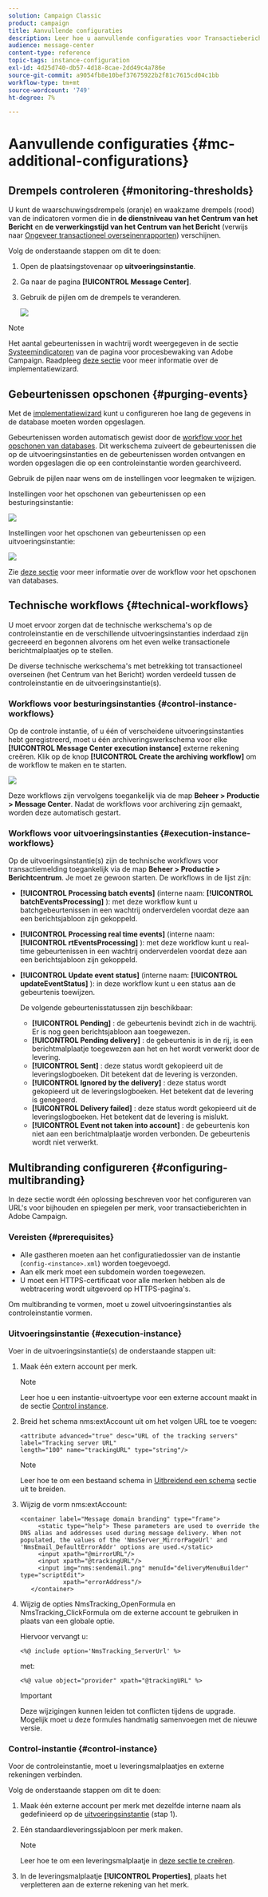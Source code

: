 ```yaml
---
solution: Campaign Classic
product: campaign
title: Aanvullende configuraties
description: Leer hoe u aanvullende configuraties voor Transactieberichten in Adobe Campaign Classic instelt.
audience: message-center
content-type: reference
topic-tags: instance-configuration
exl-id: 4d25d740-db57-4d18-8cae-2dd49c4a786e
source-git-commit: a9054fb8e10bef37675922b2f81c7615cd04c1bb
workflow-type: tm+mt
source-wordcount: '749'
ht-degree: 7%

---
```


# Aanvullende configuraties {#mc-additional-configurations}

## Drempels controleren {#monitoring-thresholds}

U kunt de waarschuwingsdrempels (oranje) en waakzame drempels (rood) van de indicatoren vormen die in **de dienstniveau van het Centrum van het Bericht** en **de verwerkingstijd van het Centrum van het Bericht** (verwijs naar [Ongeveer transactioneel overseinenrapporten](../../message-center/using/about-transactional-messaging-reports.md)) verschijnen.

Volg de onderstaande stappen om dit te doen:

1. Open de plaatsingstovenaar op **uitvoeringsinstantie**.

1. Ga naar de pagina **[!UICONTROL Message Center]**.

1. Gebruik de pijlen om de drempels te veranderen.

   ![](assets/messagecenter_monitor_events_001.png)

>[!NOTE]
>
>Het aantal gebeurtenissen in wachtrij wordt weergegeven in de sectie [Systeemindicatoren](../../production/using/monitoring-processes.md#system-indicators) van de pagina voor procesbewaking van Adobe Campaign. Raadpleeg [deze sectie](../../installation/using/deploying-an-instance.md#deployment-wizard) voor meer informatie over de implementatiewizard.

## Gebeurtenissen opschonen {#purging-events}

Met de [implementatiewizard](../../production/using/database-cleanup-workflow.md#deployment-wizard) kunt u configureren hoe lang de gegevens in de database moeten worden opgeslagen.

Gebeurtenissen worden automatisch gewist door de [workflow voor het opschonen van databases](../../production/using/database-cleanup-workflow.md). Dit werkschema zuiveert de gebeurtenissen die op de uitvoeringsinstanties en de gebeurtenissen worden ontvangen en worden opgeslagen die op een controleinstantie worden gearchiveerd.

Gebruik de pijlen naar wens om de instellingen voor leegmaken te wijzigen.

Instellingen voor het opschonen van gebeurtenissen op een besturingsinstantie:

![](assets/messagecenter_delete_events_001.png)

Instellingen voor het opschonen van gebeurtenissen op een uitvoeringsinstantie:

![](assets/messagecenter_delete_events_002.png)

Zie [deze sectie](../../production/using/database-cleanup-workflow.md) voor meer informatie over de workflow voor het opschonen van databases.


## Technische workflows {#technical-workflows}

U moet ervoor zorgen dat de technische werkschema&#39;s op de controleinstantie en de verschillende uitvoeringsinstanties inderdaad zijn gecreeerd en begonnen alvorens om het even welke transactionele berichtmalplaatjes op te stellen.

De diverse technische werkschema&#39;s met betrekking tot transactioneel overseinen (het Centrum van het Bericht) worden verdeeld tussen de controleinstantie en de uitvoeringsinstantie(s).

### Workflows voor besturingsinstanties {#control-instance-workflows}

Op de controle instantie, of u één of verscheidene uitvoeringsinstanties hebt geregistreerd, moet u één archiveringswerkschema voor elke **[!UICONTROL Message Center execution instance]** externe rekening creëren. Klik op de knop **[!UICONTROL Create the archiving workflow]** om de workflow te maken en te starten.

![](assets/messagecenter_archiving_002.png)

Deze workflows zijn vervolgens toegankelijk via de map **Beheer > Productie > Message Center**. Nadat de workflows voor archivering zijn gemaakt, worden deze automatisch gestart.

<!--**Minimal architecture**

Once the control and execution modules are installed on the same instance, you must create the archiving workflow using the deployment wizard. Click the **[!UICONTROL Create the archiving workflow]** button to create and start the workflow.

![](assets/messagecenter_archiving_001.png)-->

### Workflows voor uitvoeringsinstanties {#execution-instance-workflows}

Op de uitvoeringsinstantie(s) zijn de technische workflows voor transactiemelding toegankelijk via de map **Beheer > Productie > Berichtcentrum**. Je moet ze gewoon starten. De workflows in de lijst zijn:

* **[!UICONTROL Processing batch events]** (interne naam:  **[!UICONTROL batchEventsProcessing]** ): met deze workflow kunt u batchgebeurtenissen in een wachtrij onderverdelen voordat deze aan een berichtsjabloon zijn gekoppeld.
* **[!UICONTROL Processing real time events]** (interne naam:  **[!UICONTROL rtEventsProcessing]** ): met deze workflow kunt u real-time gebeurtenissen in een wachtrij onderverdelen voordat deze aan een berichtsjabloon zijn gekoppeld.
* **[!UICONTROL Update event status]** (interne naam:  **[!UICONTROL updateEventStatus]** ): in deze workflow kunt u een status aan de gebeurtenis toewijzen.

   De volgende gebeurtenisstatussen zijn beschikbaar:

   * **[!UICONTROL Pending]** : de gebeurtenis bevindt zich in de wachtrij. Er is nog geen berichtsjabloon aan toegewezen.
   * **[!UICONTROL Pending delivery]** : de gebeurtenis is in de rij, is een berichtmalplaatje toegewezen aan het en het wordt verwerkt door de levering.
   * **[!UICONTROL Sent]** : deze status wordt gekopieerd uit de leveringslogboeken. Dit betekent dat de levering is verzonden.
   * **[!UICONTROL Ignored by the delivery]** : deze status wordt gekopieerd uit de leveringslogboeken. Het betekent dat de levering is genegeerd.
   * **[!UICONTROL Delivery failed]** : deze status wordt gekopieerd uit de leveringslogboeken. Het betekent dat de levering is mislukt.
   * **[!UICONTROL Event not taken into account]** : de gebeurtenis kon niet aan een berichtmalplaatje worden verbonden. De gebeurtenis wordt niet verwerkt.

## Multibranding configureren {#configuring-multibranding}

In deze sectie wordt één oplossing beschreven voor het configureren van URL&#39;s voor bijhouden en spiegelen per merk, voor transactieberichten in Adobe Campaign.

### Vereisten {#prerequisites}

* Alle gastheren moeten aan het configuratiedossier van de instantie (`config-<instance>.xml`) worden toegevoegd.
* Aan elk merk moet een subdomein worden toegewezen.
* U moet een HTTPS-certificaat voor alle merken hebben als de webtracering wordt uitgevoerd op HTTPS-pagina&#39;s.

Om multibranding te vormen, moet u zowel uitvoeringsinstanties als controleinstantie vormen.

### Uitvoeringsinstantie {#execution-instance}

Voer in de uitvoeringsinstantie(s) de onderstaande stappen uit:

1. Maak één extern account per merk.

   >[!NOTE]
   >
   >Leer hoe u een instantie-uitvoertype voor een externe account maakt in de sectie [Control instance](../../message-center/using/configuring-instances.md#control-instance).

1. Breid het schema nms:extAccount uit om het volgen URL toe te voegen:

   ```
   <attribute advanced="true" desc="URL of the tracking servers" label="Tracking server URL"
   length="100" name="trackingURL" type="string"/>
   ```

   >[!NOTE]
   >
   >Leer hoe te om een bestaand schema in [Uitbreidend een schema](../../configuration/using/extending-a-schema.md) sectie uit te breiden.

1. Wijzig de vorm nms:extAccount:

   ```
   <container label="Message domain branding" type="frame">
        <static type="help"> These parameters are used to override the DNS alias and addresses used during message delivery. When not populated, the values of the 'NmsServer_MirrorPageUrl' and 'NmsEmail_DefaultErrorAddr' options are used.</static>
        <input xpath="@mirrorURL"/>
        <input xpath="@trackingURL"/>
        <input img="nms:sendemail.png" menuId="deliveryMenuBuilder" type="scriptEdit">
               xpath="errorAddress"/>
      </container>
   ```

1. Wijzig de opties NmsTracking_OpenFormula en NmsTracking_ClickFormula om de externe account te gebruiken in plaats van een globale optie.

   Hiervoor vervangt u:

   ```
   <%@ include option='NmsTracking_ServerUrl' %>
   ```

   met:

   ```
   <%@ value object="provider" xpath="@trackingURL" %>
   ```

   >[!IMPORTANT]
   >
   >Deze wijzigingen kunnen leiden tot conflicten tijdens de upgrade. Mogelijk moet u deze formules handmatig samenvoegen met de nieuwe versie.

### Control-instantie {#control-instance}

Voor de controleinstantie, moet u leveringsmalplaatjes en externe rekeningen verbinden.

Volg de onderstaande stappen om dit te doen:

1. Maak één externe account per merk met dezelfde interne naam als gedefinieerd op de [uitvoeringsinstantie](#execution-instance) (stap 1).

1. Eén standaardleveringssjabloon per merk maken.

   >[!NOTE]
   >
   >    Leer hoe te om een leveringsmalplaatje in [deze sectie te creëren](../../delivery/using/creating-a-delivery-template.md#creating-a-new-template).

1. In de leveringsmalplaatje **[!UICONTROL Properties]**, plaats het verpletteren aan de externe rekening van het merk.
